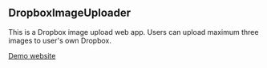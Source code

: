 ## DropboxImageUploader
This is a Dropbox image upload web app.
Users can upload maximum three images to user's own Dropbox.

[Demo website](https://nameless-sands-54583.herokuapp.com/)
